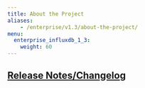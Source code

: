 ```yaml
---
title: About the Project
aliases:
    - /enterprise/v1.3/about-the-project/
menu:
  enterprise_influxdb_1_3:
    weight: 60
---
```


## [Release Notes/Changelog](/enterprise_influxdb/v1.3/about-the-project/release-notes-changelog/)
